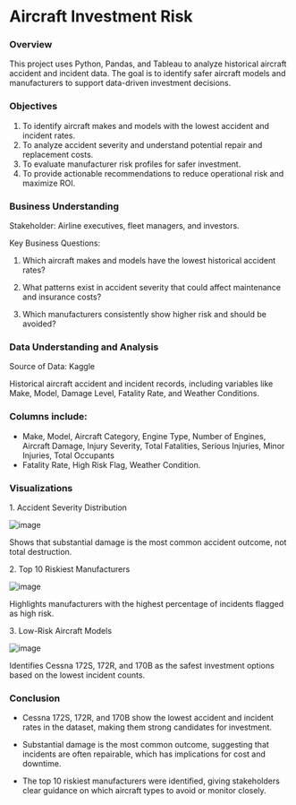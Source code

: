 # Aircraft Investment Risk 
### Overview
This project uses Python, Pandas, and Tableau to analyze historical aircraft accident and incident data. The goal is to identify safer aircraft models and manufacturers to support data-driven investment decisions.

### Objectives
1. To identify aircraft makes and models with the lowest accident and incident rates.
2. To analyze accident severity and understand potential repair and replacement costs.
3. To evaluate manufacturer risk profiles for safer investment.
4. To provide actionable recommendations to reduce operational risk and maximize ROI.

### Business Understanding
Stakeholder: Airline executives, fleet managers, and investors.

Key Business Questions:

1. Which aircraft makes and models have the lowest historical accident rates?

2. What patterns exist in accident severity that could affect maintenance and insurance costs?

3. Which manufacturers consistently show higher risk and should be avoided?

### Data Understanding and Analysis
Source of Data: Kaggle

Historical aircraft accident and incident records, including variables like Make, Model, Damage Level, Fatality Rate, and Weather Conditions.



### Columns include:

- Make, Model, Aircraft Category, Engine Type, Number of Engines, Aircraft Damage, Injury Severity, Total Fatalities, Serious Injuries, Minor Injuries, Total Occupants
- Fatality Rate, High Risk Flag, Weather Condition.

### Visualizations
1️. Accident Severity Distribution

![image](https://github.com/user-attachments/assets/f3661d24-07ea-4db3-b7f0-0a4eafbd3e84)


Shows that substantial damage is the most common accident outcome, not total destruction.

2️. Top 10 Riskiest Manufacturers

![image](https://github.com/user-attachments/assets/132b28a7-0ef3-4dfa-9624-3c6ba8c7dc6f)


Highlights manufacturers with the highest percentage of incidents flagged as high risk.

3️. Low-Risk Aircraft Models

![image](https://github.com/user-attachments/assets/01ff5486-8c64-4bbb-8fd5-9420ff6c081f)

Identifies Cessna 172S, 172R, and 170B as the safest investment options based on the lowest incident counts.

### Conclusion
- Cessna 172S, 172R, and 170B show the lowest accident and incident rates in the dataset, making them strong candidates for investment.

- Substantial damage is the most common outcome, suggesting that incidents are often repairable, which has implications for cost and downtime.

- The top 10 riskiest manufacturers were identified, giving stakeholders clear guidance on which aircraft types to avoid or monitor closely.
